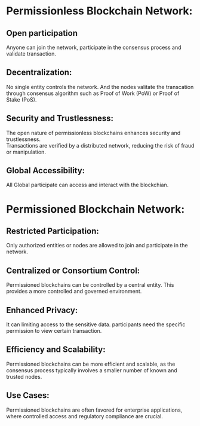 # Permissionless Blockchain Network:
## Open participation 
Anyone can join the network, participate in the consensus process and validate transaction.
## Decentralization:
No single entity controls the network. And the nodes valitate the transcation through consensus algorithm such as Proof of Work (PoW) or Proof of Stake (PoS).
## Security and Trustlessness:
The open nature of permissionless blockchains enhances security and trustlessness.   
Transactions are verified by a distributed network, reducing the risk of fraud or manipulation.
## Global Accessibility:
All Global participate can access and interact with the blockchian.

# Permissioned Blockchain Network:
## Restricted Participation:
Only authorized entities or nodes are allowed to join and participate in the network.
## Centralized or Consortium Control:
Permissioned blockchains can be controlled by a central entity.
This provides a more controlled and governed environment.
## Enhanced Privacy:
It can limiting access to the sensitive data. participants need the specific permission to view certain transaction.
## Efficiency and Scalability:
Permissioned blockchains can be more efficient and scalable, as the consensus process typically involves a smaller number of known and trusted nodes.
## Use Cases:
Permissioned blockchains are often favored for enterprise applications, where controlled access and regulatory compliance are crucial.